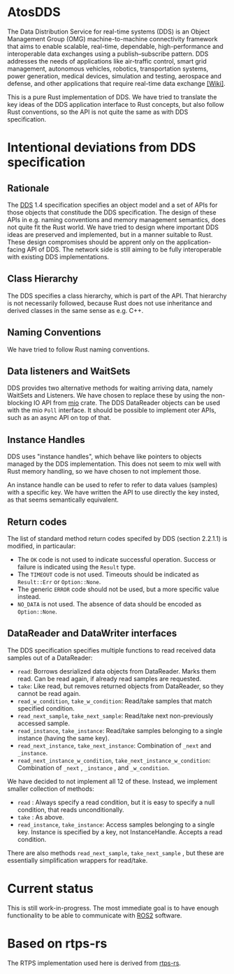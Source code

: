 # AtosDDS

The Data Distribution Service for real-time systems (DDS) is an Object Management Group (OMG) machine-to-machine connectivity framework that aims to enable scalable, real-time, dependable, high-performance and interoperable data exchanges using a publish–subscribe pattern. DDS addresses the needs of applications like air-traffic control, smart grid management, autonomous vehicles, robotics, transportation systems, power generation, medical devices, simulation and testing, aerospace and defense, and other applications that require real-time data exchange [[Wiki]][wiki-dds-url].

This is a pure Rust implementation of DDS. We have tried to translate the key ideas of the DDS application interface to Rust concepts, but also follow Rust conventions, so the API is not quite the same as with DDS specification.

# Intentional deviations from DDS specification

## Rationale

The [DDS][omg-dds-spec-url] 1.4 specification specifies an object model and a set of APIs for those objects that constitude the DDS specification. The design of these APIs in e.g. naming conventions and memory management semantics, does not quite fit the Rust world. We have tried to design where important DDS ideas are preserved and implemented, but in a manner suitable to Rust. These design compromises should be apprent only on the application-facing API of DDS. The network side is still aiming to be fully interoperable with existing DDS implementations.

## Class Hierarchy

The DDS specifies a class hierarchy, which is part of the API. That hierarchy is not necessarily followed, because Rust does not use inheritance and derived classes in the same sense as e.g. C++.

## Naming Conventions

We have tried to follow Rust naming conventions.

## Data listeners and WaitSets

DDS provides two alternative methods for waiting arriving data, namely WaitSets and Listeners. We have chosen to replace these by using the non-blocking IO API from [mio][metal-io-url] crate. The DDS DataReader objects can be used with the mio `Poll` interface. It should be possible to implement oter APIs, such as an async API on top of that.

## Instance Handles

DDS uses "instance handles", which behave like pointers to objects managed by the DDS implementation. This does not seem to mix well with Rust memory handling, so we have chosen to not implement those.

An instance handle can be used to refer to refer to data values (samples) with a specific key. We have written the API to use directly the key insted, as that seems semantically equivalent.

## Return codes

The list of standard method return codes specifed by DDS (section 2.2.1.1) is modified, in particaular:

* The `OK` code is not used to indicate successful operation. Success or failure is indicated using the `Result` type.
* The `TIMEOUT` code is not used. Timeouts should be indicated as `Result::Err` or `Option::None`.
* The generic `ERROR` code should not be used, but a more specific value instead.
* `NO_DATA` is not used. The absence of data should be encoded as `Option::None`.

## DataReader and DataWriter interfaces

The DDS specification specifies multiple functions to read received data samples out of a DataReader:

* `read`: Borrows desrialized data objects from DataReader. Marks them read. Can be read again, if already read samples are requested.
* `take`: Like read, but removes returned objects from DataReader, so they cannot be read again.
* `read_w_condition`, `take_w_condition`: Read/take samples that match specified condition.
* `read_next_sample`, `take_next_sample`: Read/take next non-previously accessed sample.
* `read_instance`, `take_instance`: Read/take samples belonging to a single instance (having the same key).
* `read_next_instance`, `take_next_instance`: Combination of `_next` and `_instance`.
* `read_next_instance_w_condition`, `take_next_instance_w_condition`: Combination of `_next` , `_instance` , and `_w_condition`.

We have decided to not implement all 12 of these. Instead, we implement smaller collection of methods:

* `read` : Always specify a read condition, but it is easy to specify a null condition, that reads unconditionally.
* `take` : As above.
* `read_instance`, `take_instance`: Access samples belonging to a single key. Instance is specified by a key, not InstanceHandle. Accepts a read condition.

There are also methods  `read_next_sample`, `take_next_sample` , but these are essentially simplification wrappers for read/take.



# Current status

This is still work-in-progress. The most immediate goal is to have enough functionality to be able to communicate with [ROS2][ros2-url] software.

# Based on rtps-rs

The RTPS implementation used here is derived from [rtps-rs][klapeyron-rtps-rs-url].

[wiki-dds-url]: https://en.wikipedia.org/wiki/Data_Distribution_Service
[omg-rtps-url]: https://www.omg.org/spec/DDSI-RTPS/2.3
[omg-dds-spec-url]: https://www.omg.org/spec/DDS/About-DDS/
[klapeyron-rtps-rs-url]: https://github.com/Klapeyron/rtps-rs
[ros2-url]: https://index.ros.org/doc/ros2/
[metal-io-url]: https://docs.rs/mio/0.6.22/mio/